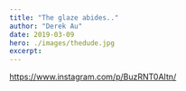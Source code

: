 ```yaml
---
title: "The glaze abides.."
author: "Derek Au"
date: 2019-03-09
hero: ./images/thedude.jpg
excerpt: 
---
```


https://www.instagram.com/p/BuzRNT0AItn/
